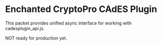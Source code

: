 # Enchanted CryptoPro CAdES Plugin

This packet provides unified async interface for working with cadesplugin_api.js.

NOT ready for production yet.
